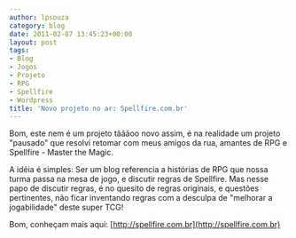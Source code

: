 ```yaml
---
author: lpsouza
category: blog
date: 2011-02-07 13:45:23+00:00
layout: post
tags:
- Blog
- Jogos
- Projeto
- RPG
- Spellfire
- Wordpress
title: 'Novo projeto no ar: Spellfire.com.br'
---
```


Bom, este nem é um projeto tãããoo novo assim, é na realidade um projeto "pausado" que resolvi retomar com meus amigos da rua, amantes de RPG e Spellfire - Master the Magic.

A idéia é simples: Ser um blog referencia a histórias de RPG que nossa turma passa na mesa de jogo, e discutir regras de Spellfire. Mas nesse papo de discutir regras, é no quesito de regras originais, e questões pertinentes, não ficar inventando regras com a desculpa de "melhorar a jogabilidade" deste super TCG!

Bom, conheçam mais aqui: [http://spellfire.com.br](http://spellfire.com.br)